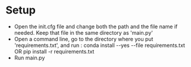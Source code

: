 # Setup
* Open the init.cfg file and change both the path and the file name if needed. Keep that file in the same directory as 'main.py'
* Open a command line, go to the directory where you put 'requirements.txt', and run :
    conda install --yes --file requirements.txt
    OR
    pip install -r requirements.txt
* Run main.py